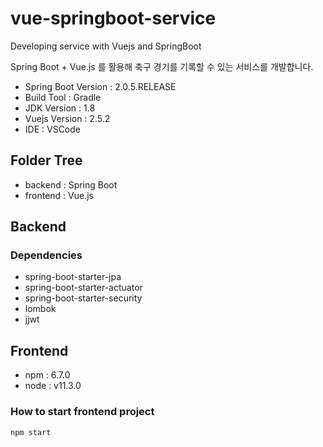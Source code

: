 # vue-springboot-service
Developing service with Vuejs and SpringBoot

Spring Boot + Vue.js 를 활용해 축구 경기를 기록할 수 있는 서비스를 개발합니다.

- Spring Boot Version : 2.0.5.RELEASE
- Build Tool : Gradle
- JDK Version : 1.8
- Vuejs Version : 2.5.2
- IDE : VSCode

## Folder Tree
- backend : Spring Boot
- frontend : Vue.js

## Backend
### Dependencies
- spring-boot-starter-jpa
- spring-boot-starter-actuator
- spring-boot-starter-security
- lombok
- jjwt


## Frontend
- npm : 6.7.0
- node : v11.3.0

### How to start frontend project
```
npm start
```

